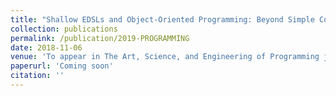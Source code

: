 ```yaml
---
title: "Shallow EDSLs and Object-Oriented Programming: Beyond Simple Compositionality"
collection: publications
permalink: /publication/2019-PROGRAMMING
date: 2018-11-06
venue: 'To appear in The Art, Science, and Engineering of Programming journal'
paperurl: 'Coming soon'
citation: ''
---
```

